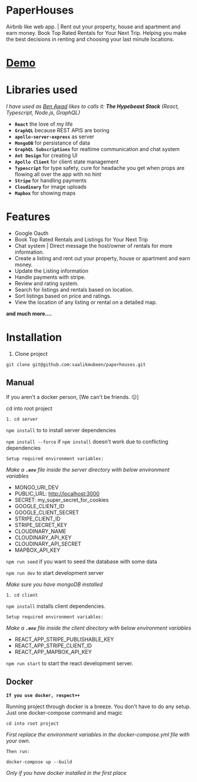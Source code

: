 # PaperHouses
Airbnb like web app. | Rent out your property, house and apartment and earn money.
Book Top Rated Rentals for Your Next Trip. Helping you make the best decisions in renting and choosing your last minute locations.

# [Demo](https://paperhouses.netlify.app/)

# Libraries used

*I have used as [Ben Awad](https://github.com/benawad) likes to calls it: **The Hypebeast Stack** (React, Typescript, Node.js, GraphQL)*

- **`React`** the love of my life
- **`GraphQL`** because REST APIS are boring
- **`apollo-server-express`** as server
- **`MongoDB`** for persistance of data
- **`GraphQL Subscriptions`** for realtime communication and chat system
- **`Ant Design`** for creating UI
- **`Apollo Client`** for client state management
- **`Typescript`** for type safety, cure for headache you get when props are flowing all over the app with no hint 
- **`Stripe`** for handling payments
- **`Cloudinary`** for image uploads
- **`Mapbox`** for showing maps


# Features

* Google Oauth
* Book Top Rated Rentals and Listings for Your Next Trip
* Chat system | Direct message the host/owner of rentals for more information.
* Create a listing and rent out your property, house or apartment and earn money.
* Update the Listing information
* Handle payments with stripe.
* Review and rating system.
* Search for listings and rentals based on location.
* Sort listings based on price and ratings.
* View the location of any listing or rental on a detailed map.

**and much more....**


# Installation

1. Clone project

```
git clone git@github.com:saalikmubeen/paperhouses.git
```

## Manual

If you aren't a docker person, [We can't be friends. 😑]

cd into root project

```
1. cd server
```

`npm install` to to install server dependencies

`npm install --force` if `npm install` doesn't work due to conflicting dependencies

`Setup required environment variables:` 

*Make a **`.env`** file inside the server directory with below environment variables*
 
- MONGO_URI_DEV
- PUBLIC_URL: <http://localhost:3000>
- SECRET: my_super_secret_for_cookies
- GOOGLE_CLIENT_ID
- GOOGLE_CLIENT_SECRET
- STRIPE_CLIENT_ID
- STRIPE_SECRET_KEY
- CLOUDINARY_NAME
- CLOUDINARY_API_KEY
- CLOUDINARY_API_SECRET
- MAPBOX_API_KEY

`npm run seed` if you want to seed the database with some data

`npm run dev` to start development server

*Make sure you have mongoDB installed*

```
1. cd client
```

`npm install` installs client dependencies.

`Setup required environment variables:` 

*Make a **`.env`** file inside the client directory with below environment variables*
 
- REACT_APP_STRIPE_PUBLISHABLE_KEY
- REACT_APP_STRIPE_CLIENT_ID
- REACT_APP_MAPBOX_API_KEY

`npm run start` to start the react development server.


## Docker

**`If you use docker, respect++`**

Running project through docker is a breeze. You don't have to do any setup. Just one docker-compose command and magic

`cd into root project`

*First replace the environment variables in the docker-compose.yml file with your own.*

`Then run:`

```
docker-compose up --build
```

*Only if you have docker installed in the first place*